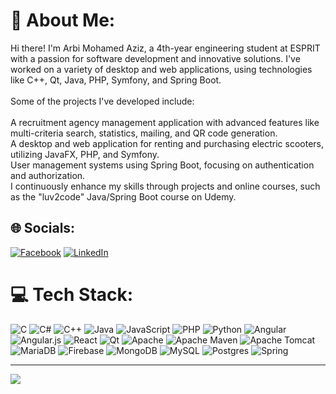 # 💫 About Me:
Hi there! I'm Arbi Mohamed Aziz, a 4th-year engineering student at ESPRIT with a passion for software development and innovative solutions. I've worked on a variety of desktop and web applications, using technologies like C++, Qt, Java, PHP, Symfony, and Spring Boot.<br><br>Some of the projects I've developed include:<br><br>A recruitment agency management application with advanced features like multi-criteria search, statistics, mailing, and QR code generation.<br>A desktop and web application for renting and purchasing electric scooters, utilizing JavaFX, PHP, and Symfony.<br>User management systems using Spring Boot, focusing on authentication and authorization.<br>I continuously enhance my skills through projects and online courses, such as the "luv2code" Java/Spring Boot course on Udemy.


## 🌐 Socials:
[![Facebook](https://img.shields.io/badge/Facebook-%231877F2.svg?logo=Facebook&logoColor=white)](https://facebook.com/med.azizclubiste) [![LinkedIn](https://img.shields.io/badge/LinkedIn-%230077B5.svg?logo=linkedin&logoColor=white)](https://linkedin.com/in/arbi-mohamed-aziz) 

# 💻 Tech Stack:
![C](https://img.shields.io/badge/c-%2300599C.svg?style=for-the-badge&logo=c&logoColor=white) ![C#](https://img.shields.io/badge/c%23-%23239120.svg?style=for-the-badge&logo=csharp&logoColor=white) ![C++](https://img.shields.io/badge/c++-%2300599C.svg?style=for-the-badge&logo=c%2B%2B&logoColor=white) ![Java](https://img.shields.io/badge/java-%23ED8B00.svg?style=for-the-badge&logo=openjdk&logoColor=white) ![JavaScript](https://img.shields.io/badge/javascript-%23323330.svg?style=for-the-badge&logo=javascript&logoColor=%23F7DF1E) ![PHP](https://img.shields.io/badge/php-%23777BB4.svg?style=for-the-badge&logo=php&logoColor=white) ![Python](https://img.shields.io/badge/python-3670A0?style=for-the-badge&logo=python&logoColor=ffdd54) ![Angular](https://img.shields.io/badge/angular-%23DD0031.svg?style=for-the-badge&logo=angular&logoColor=white) ![Angular.js](https://img.shields.io/badge/angular.js-%23E23237.svg?style=for-the-badge&logo=angularjs&logoColor=white) ![React](https://img.shields.io/badge/react-%2320232a.svg?style=for-the-badge&logo=react&logoColor=%2361DAFB) ![Qt](https://img.shields.io/badge/Qt-%23217346.svg?style=for-the-badge&logo=Qt&logoColor=white) ![Apache](https://img.shields.io/badge/apache-%23D42029.svg?style=for-the-badge&logo=apache&logoColor=white) ![Apache Maven](https://img.shields.io/badge/Apache%20Maven-C71A36?style=for-the-badge&logo=Apache%20Maven&logoColor=white) ![Apache Tomcat](https://img.shields.io/badge/apache%20tomcat-%23F8DC75.svg?style=for-the-badge&logo=apache-tomcat&logoColor=black) ![MariaDB](https://img.shields.io/badge/MariaDB-003545?style=for-the-badge&logo=mariadb&logoColor=white) ![Firebase](https://img.shields.io/badge/firebase-a08021?style=for-the-badge&logo=firebase&logoColor=ffcd34) ![MongoDB](https://img.shields.io/badge/MongoDB-%234ea94b.svg?style=for-the-badge&logo=mongodb&logoColor=white) ![MySQL](https://img.shields.io/badge/mysql-4479A1.svg?style=for-the-badge&logo=mysql&logoColor=white) ![Postgres](https://img.shields.io/badge/postgres-%23316192.svg?style=for-the-badge&logo=postgresql&logoColor=white) ![Spring](https://img.shields.io/badge/spring-%236DB33F.svg?style=for-the-badge&logo=spring&logoColor=white)
<!--
# 📊 GitHub Stats:

![](https://github-readme-stats.vercel.app/api?username=MedAArbi&theme=dark&hide_border=false&include_all_commits=false&count_private=false)<br/>
![](https://github-readme-streak-stats.herokuapp.com/?user=MedAArbi&theme=dark&hide_border=false)<br/>
![](https://github-readme-stats.vercel.app/api/top-langs/?username=MedAArbi&theme=dark&hide_border=false&include_all_commits=false&count_private=false&layout=compact)
-->
---
[![](https://visitcount.itsvg.in/api?id=MedAArbi&icon=5&color=0)](https://visitcount.itsvg.in)

<!-- Proudly created with GPRM ( https://gprm.itsvg.in ) -->
